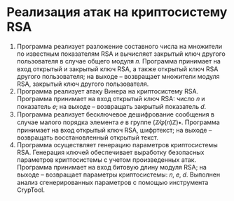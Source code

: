 # Реализация атак на криптосистему RSA
1. Программа реализует разложение составного числа на множители по известным показателям RSA и вычисляет закрытый ключ другого пользователя в случае общего модуля 𝑛. Программа принимает на вход открытый и закрытый ключ RSA, а также открытый ключ RSA другого пользователя; на выходе – возвращает множители модуля RSA, закрытый ключ другого пользователя.
2. Программа реализует атаку Винера на криптосистему RSA. Программа принимает на вход открытый ключ RSA: число 𝑛 и показатель 𝑒; на выходе – возвращать закрытый показатель 𝑑.
4. Программа реализует бесключевое дешифрование сообщения в случае малого порядка элемента 𝑒 в группе (ℤ⁄𝜑(𝑛)ℤ)∗. Программа принимает на вход открытый ключ RSA, шифртекст; на выходе – возвращать восстановленный открытый текст.
5. Программа осуществляет генерацию параметров криптосистемы RSA. Генерация ключей обеспечивает выработку безопасных параметров криптосистемы с учетом произведенных атак. Программа принимает на вход битовую длину модуля RSA; на выходе – возвращает параметры криптосистемы: 𝑛, 𝑒, 𝑑. Выполнен анализ сгенерированных параметров с помощью инструмента CrypTool.
